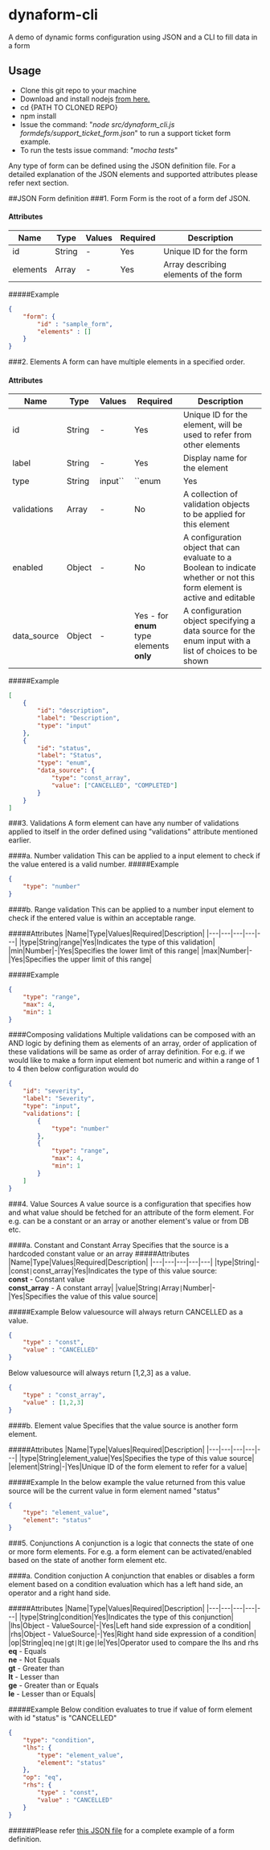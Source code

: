 # dynaform-cli
A demo of dynamic forms configuration using JSON and a CLI to fill data in a form

## Usage
- Clone this git repo to your machine
- Download and install nodejs [from here.](https://nodejs.org/en/download/)
- cd {PATH TO CLONED REPO}
- npm install 
- Issue the command: "*node src/dynaform_cli.js formdefs/support_ticket_form.json*" to run a support ticket form example.
- To run the tests issue command: "*mocha tests*"

Any type of form can be defined using the JSON definition file. For a detailed explanation of the JSON elements and supported attributes please refer next section.

##JSON Form definition
###1. Form
Form is the root of a form def JSON. 
#### Attributes
|Name|Type|Values|Required|Description|
|---|---|---|---|---|
|id|String|-|Yes|Unique ID for the form|
|elements|Array|-|Yes|Array describing elements of the form|

#####Example
```json
{
	"form": {
		"id" : "sample_form",
		"elements" : []
	}
}
```

###2. Elements
A form can have multiple elements in a specified order.
#### Attributes
|Name|Type|Values|Required|Description|
|---|---|---|---|---|
|id|String|-|Yes|Unique ID for the element, will be used to refer from other elements|
|label|String|-|Yes|Display name for the element|
|type|String|input``|``enum|Yes|Type of the element: <br>**input** - Simple text input <br>**enum** - Enumerated input i.e. dropdown list|
|validations|Array|-|No|A collection of validation objects to be applied for this element|
|enabled|Object|-|No|A configuration object that can evaluate to a Boolean to indicate whether or not this form element is active and editable|
|data_source|Object|-|Yes - for **enum** type elements **only**|A configuration object specifying a data source for the enum input with a list of choices to be shown|

#####Example
```json
[
	{
		"id": "description",
		"label": "Description",
		"type": "input"
	},
	{
		"id": "status",
		"label": "Status",
		"type": "enum",
		"data_source": {
			"type": "const_array",
			"value": ["CANCELLED", "COMPLETED"]
		}						
	}	
]
```

###3. Validations
A form element can have any number of validations applied to itself in the order defined using "validations" attribute mentioned earlier.

####a. Number validation
This can be applied to a input element to check if the value entered is a valid number.
#####Example
```json
{
	"type": "number"
}
```
####b. Range validation
This can be applied to a number input element to check if the entered value is within an acceptable range.

#####Attributes
|Name|Type|Values|Required|Description|
|---|---|---|---|---|
|type|String|range|Yes|Indicates the type of this validation|
|min|Number|-|Yes|Specifies the lower limit of this range|
|max|Number|-|Yes|Specifies the upper limit of this range|

#####Example
```json
{
	"type": "range",
	"max": 4,
	"min": 1
}
```
####Composing validations
Multiple validations can be composed with an AND logic by defining them as elements of an array, order of application of these validations will be same as order of array definition. For e.g. if we would like to make a form input element bot numeric and within a range of 1 to 4 then below configuration would do

```json
{
	"id": "severity",
	"label": "Severity",
	"type": "input",
	"validations": [
		{
			"type": "number"
		},					
		{
			"type": "range",
			"max": 4,
			"min": 1
		}
	]				
}
```

###4. Value Sources
A value source is a configuration that specifies how and what value should be fetched for an attribute of the form element. For e.g. can be a constant or an array or another element's value or from DB etc.

####a. Constant and Constant Array
Specifies that the source is a hardcoded constant value or an array
#####Attributes
|Name|Type|Values|Required|Description|
|---|---|---|---|---|
|type|String|-|const``|``const_array|Yes|Indicates the type of this value source:<br> **const** - Constant value<br>**const_array** - A constant array|
|value|String``|``Array``|``Number|-|Yes|Specifies the value of this value source|

#####Example
Below valuesource will always return CANCELLED as a value.
```json
{
	"type" : "const",
	"value" : "CANCELLED"
}
```
Below valuesource will always return [1,2,3] as a value.
```json
{
	"type" : "const_array",
	"value" : [1,2,3]
}
```
####b. Element value
Specifies that the value source is another form element.

#####Attributes
|Name|Type|Values|Required|Description|
|---|---|---|---|---|
|type|String|element_value|Yes|Specifies the type of this value source|
|element|String|-|Yes|Unique ID of the form element to refer for a value|

#####Example
In the below example the value returned from this value source will be the current value in form element named "status"
```json
{
	"type": "element_value",
	"element": "status"
}
```

###5. Conjunctions
A conjunction is a logic that connects the state of one or more form elements. For e.g. a form element can be activated/enabled based on the state of another form element etc.

####a. Condition conjuction
A conjunction that enables or disables a form element based on a condition evaluation which has a left hand side, an operator and a right hand side. 

#####Attributes
|Name|Type|Values|Required|Description|
|---|---|---|---|---|
|type|String|condition|Yes|Indicates the type of this conjunction|
|lhs|Object - ValueSource|-|Yes|Left hand side expression of a condition|
|rhs|Object - ValueSource|-|Yes|Right hand side expression of a condition|
|op|String|eq``|``ne``|``gt``|``lt``|``ge``|``le|Yes|Operator used to compare the lhs and rhs<br> **eq** - Equals<br>**ne** - Not Equals<br>**gt** - Greater than<br>**lt** - Lesser than<br>**ge** - Greater than or Equals<br>**le** - Lesser than or Equals|

#####Example
Below condition evaluates to true if value of form element with id "status" is "CANCELLED"
```json
{
	"type": "condition",
	"lhs": {
		"type": "element_value",
		"element": "status"
	},
	"op": "eq",
	"rhs": {
		"type" : "const",
		"value" : "CANCELLED"
	}
}
```

######Please refer [this JSON file](https://github.com/Ramasubramanian/dynaform-cli/blob/master/formdefs/support_ticket_form.json) for a complete example of a form definition.